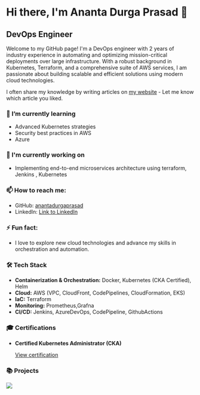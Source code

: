 # Hi there, I'm Ananta Durga Prasad 👋

## DevOps Engineer 

Welcome to my GitHub page! I'm a DevOps engineer with 2 years of industry experience in automating and optimizing mission-critical deployments over large infrastructure. With a robust background in Kubernetes, Terraform, and a comprehensive suite of AWS services, I am passionate about building scalable and efficient solutions using modern cloud technologies.

I often share my knowledge by writing articles on [my website](https://anantadurgaprasad.github.io/) - Let me know which article you liked.

### 🌱 I’m currently learning

- Advanced Kubernetes strategies
- Security best practices in AWS
- Azure

### 🔭 I'm currently working on

- Implementing end-to-end microservices architecture using terraform, Jenkins , Kubernetes 

### 📫 How to reach me:

- GitHub: [anantadurgaprasad](https://github.com/anantadurgaprasad)
- LinkedIn: [Link to LinkedIn](www.linkedin.com/in/ananta-durga-prasad-111b7b244)  

### ⚡ Fun fact:

- I love to explore new cloud technologies and advance my skills in orchestration and automation.

### 🛠 Tech Stack

- **Containerization & Orchestration:** Docker, Kubernetes (CKA Certified), Helm
- **Cloud:** AWS (VPC, CloudFront, CodePipelines, CloudFormation, EKS)
- **IaC:** Terraform
- **Monitoring:** Prometheus,Grafna
- **CI/CD:** Jenkins, AzureDevOps, CodePipeline, GithubActions 

### 🎓 Certifications

- **Certified Kubernetes Administrator (CKA)**  
  
  [View certification](https://www.credly.com/badges/3e9f5500-530a-4ff9-b2f0-a331df7dda8f/public_url)  

### 📚 Projects
<a href="https://github.com/anantadurgaprasad/terraform">
  <img align="center" src="https://github-readme-stats.vercel.app/api/pin/?username=anantadurgaprasad&repo=terraform" />
</a>

